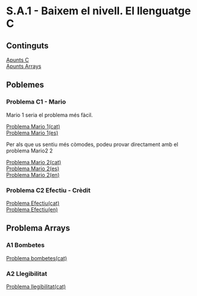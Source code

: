 # S.A.1 - Baixem el nivell. El llenguatge C
## Continguts
[Apunts C](https://vicentcardona.github.io/ProgitractII/C/Apunts%20C.html)  
[Apunts Arrays](https://vicentcardona.github.io/ProgitractII/C/Apunts%20Arrays%20CAT.html)
## Poblemes

### Problema C1 - Mario
Mario 1 seria el problema més fàcil.  

[Problema Mario 1(cat)](https://vicentcardona.github.io/ProgitractII/C/Mario1-2023cat.html)  
[Problema Mario 1(es)](https://vicentcardona.github.io/ProgitractII/C/Mario1-2023es.html)  

Per als que us sentiu més còmodes, podeu provar directament amb el problema Mario2 2  

[Problema Mario 2(cat)](https://vicentcardona.github.io/ProgitractII/C/Mario2-2023cat.html)   
[Problema Mario 2(es)](https://vicentcardona.github.io/ProgitractII/C/Mario2-2023es.html)   
[Problema Mario 2(en)](https://vicentcardona.github.io/ProgitractII/C/Mario2-2023en.html)   

### Problema C2 Efectiu - Crèdit

[Problema Efectiu(cat)](https://vicentcardona.github.io/ProgitractII/C/Efectiu-2023cat.html)  
[Problema Efectiu(en)](https://vicentcardona.github.io/ProgitractII/C/Cash%-2023en.html)

## Problema Arrays
### A1 Bombetes

[Problema bombetes(cat)](https://vicentcardona.github.io/ProgitractII/C/Bombetes-2023cat.html)  

### A2 Llegibilitat
[Problema llegibilitat(cat)](https://vicentcardona.github.io/ProgitractII/C/[Llegibilitat-2023cat.html])


